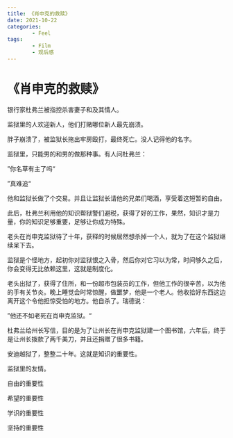 ```yaml
---
title: 《肖申克的救赎》
date: 2021-10-22
categories:
        - Feel
tags:
        - Film
        - 观后感
---
```


# 《肖申克的救赎》

银行家杜弗兰被指控杀害妻子和及其情人。

监狱里的人欢迎新人，他们打赌哪位新人最先崩溃。

胖子崩溃了，被监狱长拖出牢房殴打，最终死亡。没人记得他的名字。

监狱里，只能男的和男的做那种事。有人问杜弗兰：

”你名草有主了吗“

”真难追“

他和监狱长做了个交易。并且让监狱长请他的兄弟们喝酒，享受着这短暂的自由。

此后，杜弗兰利用他的知识帮狱警们避税，获得了好的工作，果然，知识才是力量，你的知识足够重要，足够让你成为特殊。

老头在肖申克监狱待了十年，获释的时候居然想杀掉一个人，就为了在这个监狱继续呆下去。

监狱是个怪地方，起初你对监狱恨之入骨，然后你对它习以为常，时间够久之后，你会变得无比依赖这里，这就是制度化。

老头出狱了，获得了住所，和一份超市包装员的工作，但他工作的很辛苦，以为他的手有关节炎。晚上睡觉会时常惊醒，做噩梦，他是一个老人。他收拾好东西这边离开这个令他担惊受怕的地方。他自杀了。瑞德说：

”他还不如老死在肖申克监狱。“

杜弗兰给州长写信，目的是为了让州长在肖申克监狱建一个图书馆，六年后，终于是让州长拨款了两千美刀，并且还捐赠了很多书籍。

安迪越狱了，整整二十年。这就是知识的重要性。

监狱里的友情。

自由的重要性

希望的重要性

学识的重要性

坚持的重要性
